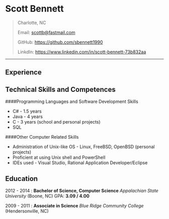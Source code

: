 Scott Bennett
=============
> Charlotte, NC
>
> Email: scottb@fastmail.com
>
> GitHub: https://github.com/sbennett1990
>
> LinkdIn: https://www.linkedin.com/in/scott-bennett-73b832aa
____________

Experience
----------

Technical Skills and Competences
--------------------------------

####Programming Languages and Software Development Skills
* C# - 1.5 years
* Java - 4 years
* C - 3 years (school and personal projects)
* SQL

####Other Computer Related Skills
* Administration of Unix-like OS - Linux, FreeBSD, OpenBSD (personal projects)
* Proficient at using Unix shell and PowerShell 
* IDEs used - Visual Studio, Rational Application Developer/Eclipse

Education
---------

2012 - 2014
:  **Bachelor of Science, Computer Science** _Appalachian State University_ (Boone, NC) GPA: **3.09 / 4.00**

2009 - 2011
:  **Associate in Science** _Blue Ridge Community College_ (Hendersonville, NC)
